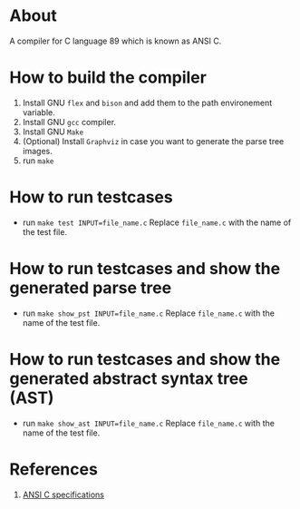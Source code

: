 # About

A compiler for C language 89 which is known as ANSI C.

# How to build the compiler

1. Install GNU `flex` and `bison` and add them to the path environement variable.
1. Install GNU `gcc` compiler.
1. Install GNU `Make`
1. (Optional) Install `Graphviz` in case you want to generate the parse tree images.
1. run `make`

# How to run testcases

- run `make test INPUT=file_name.c` Replace
  `file_name.c` with the name of the test file.

# How to run testcases and show the generated parse tree

- run `make show_pst INPUT=file_name.c` Replace
  `file_name.c` with the name of the test file.

# How to run testcases and show the generated abstract syntax tree (AST)

- run `make show_ast INPUT=file_name.c` Replace
  `file_name.c` with the name of the test file.

# References

1. <a href="https://www.yodaiken.com/wp-content/uploads/2021/05/ansi-iso-9899-1990-1.pdf"> ANSI C specifications </a>
